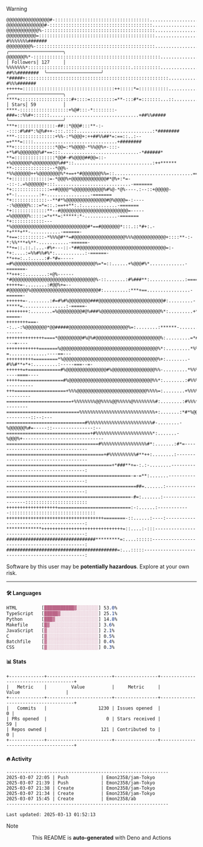 > [!WARNING]
> ```
> @@@@@@@@@@@@@@@@#-:::::::::::::::::::::::::::::::::::..........................:=#%%%%%%%%%#########  
> @@@@@@@@@@@@@@#-::::::::::::::::::::::::::::::::::::::...........................:*%%%%%%%%%########  
> @@@@@@@@@@@@%-:::::::::::::::::::::::::::::::::::::::::...........................:=#%%%%%%#%#######  
> @@@@@@@@@@@=:::::::::::::::::::::::::::::::::::::::::::.............................-#%%%%%%%#######  
> @@@@@@@@@%-::::::::::::::::::::::::::::::::::::::::::::..............................:*%%%%%%%######  ╭────────────────────╮
> @@@@@@@%*-:::::::::::::::::::::::::::::::::::::::::::::::.............................:*%%%%%%######  │ Followers│ 127     │
> %%%%%%%*::::::::::::::::::::::::::::::::::::::.::::::::::..............................-##%%########  ╰────────────────────╯
> *#####+:::::::::::::::::::::::::::::::::::::::::::::::::::::...........................:-#%%%#######  
> +++++=::::::::::::::::::::::::::::::::::++:::::*=:::::::::::............................:+##%%######  ╭────────────────────╮
> ****+:::::::::::::::::::#+::::=:::::::::=**-:::#*=:::::::...::..........................::##%%%#####  │ Stars│ 59          │
> ****-::::::::::::::::::+%@#:::-*::::::::-###=::%%#+::::::.................................+##%%#####  ╰────────────────────╯
> ***+::::::::::::::-##::*@@@#:::**-:--::::#%##*:%@%#++-:::.::::............................:*########  
> ***-::::::::::::::+%%-:*%@@@+:++##%%##*=:==::..:--=+***=::::...............................+########  
> **+:::::::::::::::*@@=:*%@@@@-*%%@@%+-:::-+*%#%@@@@@@@%#*==:::.............................-*######*  
> **=:::::::::::::::*@@#-#%@@@@##@@=::-+%@@@@@@@%@@@@@@@@@%##*::.............................:++******  
> **-:::::::::::::--*@@%-*%%@@@@@@++%@@@@@@@@%*+==+*#@@@@@@@%%=::.............................========  
> *+::::::::::::::=-*@@@%+@@@@@@@@@@@@@#*@%+:*=--::-:.=%@@@@@@+:::............................-=======  
> *+::::::::::::::=+#@@@@*%@@@@@@@@@@@%#%@-*@%----.:--::+@@@@@-+*-:........:+-................-=======  
> *+:::::::::::::--**#*%@@@@@@@@@@@@@@@#@%@@@@=-:-----:%@@@@@%:::=*=::.:==++**:.:.............-=======  
> *+:::::::::::::**--#@@@@@@@@@@@@@@@@@@@@@@@@@=-----=%@@@@@@%:::::=*+**=:*****:*-............-=======  
> *+::::::::::::---*%@@@@@@@@@@@@@@@@@@@@@@@@@@@@#*==#@@@@@@@*:::.::*#+:.-*+***+**-...........-======-  
> *+==::::::::::-*%%%@#**=#@@@@@@@@@@@@@@@@@@@%%%@@@@@@@@@@@@+::::**-:-*:%%***+%**-...........-======-  
> **+=::.::.:...-#%+---::-*##@@@@@@@@@@@@@@@@@@@@@@@@@@@@@@@@=:-*+:....:=%%#%%#%*:...........:-======-  
> **++=:..:.....:#-*#=-----=#%@@@@@@@@@@@@@@@@@@@@@@@@@@@@@@%=*=::......+%@@@#%*.............-=======-  
> **+++::........:+@%------*#@@@@@@@@@@@@@@@@@@@@@@@@@@@@@@@%-::.......:#%###**:.............:=======-  
> +++++=-........:#@@%+=--#@@@@@@@%@@@@@@@@@@@@@@@@@@@@@@@@@#:.........:***+==................-======-  
> ++++++=-........:#=#%#%@@@@@@@@###@@@@@@@@@@@@@@@@@@@@@@@@#:.........-*****=................:-=====-  
> ++++++++:........=%@@@@@@@@@#@%###%@@@@@@@@@@@@@@@@@@@@@@%*:.........+*****-...............::-=====-  
> ++++++++===--:..-:%@@@@@@@@*@@#####@@@@@@@@@@@@@@@@@@@@@@%=:........:******-...............-.-------  
> ++++++++++++++====*@@@@@@@@@#%@%#@@@@@@@@@@@@@@@@@@@@@@@@%:.........=*#****:-..............----=----  
> ++++++++++++=======%@@@@@@@@@@@@@@@@@@@@@@@@@@@@@@@@@@@@%*:.........*%%#**+-=..............----==---  
> ++++++++++=========*%@@@@@@@@@@@@@@@@@@@@@@@@@@@@@@@@@@@%+:........-#%%#**+*+:.........:-----===--=-  
> ++++++=+============#%@@@@@@@@@@@@@@@#%@@@@@@@@@@@@@@@@%%-.........*%%%#*****=-..::::::-----====----  
> +++++================#%@@@@@@@@@@@@@@@@@@@@@@@@@@@@@@@%%*:........:#%%%#*******=+#######+-----------  
> +++===================+%%%@@@@@@@@@@@@@@@@@@@@@@@@@@%%%%=:........+%%%%#***#@@%%%%%%%%%##*----------  
> ========================+%%%%%%%%@@%%%%@@%%%%%@%%%%%%%%#:........:#%%%*%@@@@@@@%%%%#%%%###*---------  
> ===========================%%%%%%%%%%%%%%%%%%%%%%%%%%%%+:.......:*#*%@@@@@@@@@%*+=----------::--:---  
> =============================#%%%%%%%%%%%%%%%%%%%%%%%%#-........-%@@@@@@%#=-----::---------------:--  
> ===============================+#%%%%%%%%%%%%%%%%%%%%%*:.......-%@@@%+------------------------------  
> ==================================#%%%%%%%%%%%%%%%%%#*:.......:#*=----------------------------------  
> ====================================+#%%%%%%%%%%#**++:........:-------------------------------------  
> =======================================+*###**+=-:.:-........--------------------------------------:  
> ==============================================-=-=**:.......---------------------------------------:  
> ================================================##=.......:----------------------------------------:  
> ==============================================-#=:.......:-------------------:::::::::::::::::::::::  
> +++++++++++++++++++===========================:-:......:------------::::::::::::::::::::::::::::::::  
> ++++++++++++++++++++++++++++++++++++========-::......:----:----------------------------------------:  
> *************++++++++++++++++++++++++++++++=::....:-:::--------------------------------------------:  
> #################################*********=:....::::::---------------------------------------------:  
> #########################################=:...:::::------------------------------------------------:  
> ```
> <p>Software by this user may be <b>potentially hazardous</b>. Explore at your own risk.</p>

---

#### 🛠️ Languages
```css
HTML         [███████████▓░░░░░░░░] 53.0%
TypeScript   [█████▓░░░░░░░░░░░░░░] 25.1%
Python       [███▓░░░░░░░░░░░░░░░░] 14.8%
Makefile     [█▓░░░░░░░░░░░░░░░░░░] 3.6%
JavaScript   [▓░░░░░░░░░░░░░░░░░░░] 2.1%
C            [▓░░░░░░░░░░░░░░░░░░░] 0.5%
Batchfile    [▓░░░░░░░░░░░░░░░░░░░] 0.4%
CSS          [▓░░░░░░░░░░░░░░░░░░░] 0.3%
```

#### 📊 Stats
```
+-------------+------------------------+----------------+--------------------------------------+
|   Metric    |         Value          |     Metric     |                Value                 |
+-------------+------------------------+----------------+--------------------------------------+
|   Commits   |                   1230 | Issues opened  |                                    0 |
| PRs opened  |                      0 | Stars received |                                   59 |
| Repos owned |                    121 | Contributed to |                                    0 |
+-------------+------------------------+----------------+--------------------------------------+
```

#### 🔥 Activity
```
------------------------------------------------------------
2025-03-07 22:05 | Push            | Emon2358/jam-Tokyo
2025-03-07 21:39 | Push            | Emon2358/jam-Tokyo
2025-03-07 21:38 | Create          | Emon2358/jam-Tokyo
2025-03-07 21:34 | Create          | Emon2358/jam-Tokyo
2025-03-07 15:45 | Create          | Emon2358/ab
------------------------------------------------------------

Last updated: 2025-03-13 01:52:13
```

> [!NOTE]
> <p align="center">This README is <b>auto-generated</b> with Deno and Actions</p>